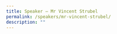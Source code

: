 ```yaml
---
title: Speaker – Mr Vincent Strubel
permalink: /speakers/mr-vincent-strubel/
description: ""
---
```

